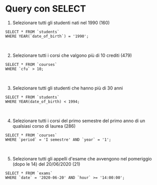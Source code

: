 # Query con SELECT

1. Selezionare tutti gli studenti nati nel 1990 (160)

```
SELECT * FROM `students`
WHERE YEAR(`date_of_birth`) = '1990';
```
<br>

2. Selezionare tutti i corsi che valgono più di 10 crediti (479)

```
SELECT * FROM `courses`
WHERE `cfu` > 10;
```
<br>

3. Selezionare tutti gli studenti che hanno più di 30 anni

```
SELECT * FROM `students`
WHERE YEAR(date_of_birth) < 1994;
```
<br>

4. Selezionare tutti i corsi del primo semestre del primo anno di un qualsiasi corso di laurea (286)

```
SELECT * FROM `courses` 
WHERE `period` = 'I semestre' AND `year` = '1';
```
<br>

5. Selezionare tutti gli appelli d'esame che avvengono nel pomeriggio (dopo le 14) del 20/06/2020 (21)

```
SELECT * FROM `exams` 
WHERE `date` = '2020-06-20' AND `hour` >= '14:00:00';
```